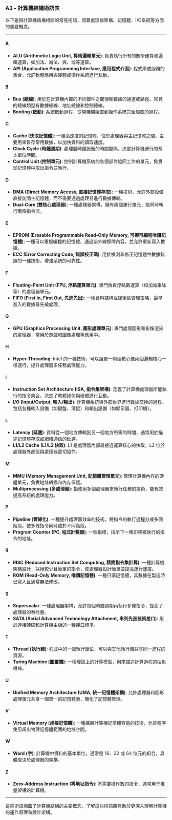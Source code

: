### A3 - 計算機結構術語表

以下是與計算機結構相關的常見術語，涵蓋處理器架構、記憶體、I/O系統等方面的重要概念。

---

#### **A**
- **ALU (Arithmetic Logic Unit, 算術邏輯單元)**: 負責執行所有的數學運算和邏輯運算，如加法、減法、與、或等運算。
- **API (Application Programming Interface, 應用程式介面)**: 程式庫或服務的集合，允許軟體應用與硬體或操作系統進行互動。

#### **B**
- **Bus (總線)**: 用於在計算機內部的不同部件之間傳輸數據的通道或路徑。常見的總線類型有數據總線、地址總線和控制總線。
- **Booting (啟動)**: 系統啟動過程，從開機開始直到操作系統完全加載的過程。

#### **C**
- **Cache (快取記憶體)**: 一種高速度的記憶體，位於處理器與主記憶體之間，主要用來暫存常用數據，以加快資料的讀取速度。
- **Clock Cycle (時鐘週期)**: 處理器時鐘脈衝的時間間隔，決定計算機運行的基本單位時間。
- **Control Unit (控制單元)**: 控制計算機系統的各個部件協同工作的單元，負責從記憶體中取出指令並執行。

#### **D**
- **DMA (Direct Memory Access, 直接記憶體存取)**: 一種技術，允許外部設備直接訪問主記憶體，而不需要通過處理器進行數據傳輸。
- **Dual-Core (雙核心處理器)**: 一種處理器架構，擁有兩個運行單元，能同時執行兩條指令流。

#### **E**
- **EPROM (Erasable Programmable Read-Only Memory, 可擦可編程唯讀記憶體)**: 一種可以重複編程的記憶體，通過紫外線擦除內容，並允許重新寫入數據。
- **ECC (Error Correcting Code, 錯誤校正碼)**: 用於檢測和修正記憶體中數據錯誤的一種技術，增強系統的可靠性。

#### **F**
- **Floating-Point Unit (FPU, 浮點運算單元)**: 專門負責浮點數運算（如加減乘除等）的處理器單元。
- **FIFO (First In, First Out, 先進先出)**: 一種資料結構或緩衝區管理策略，最早進入的數據最先被處理。

#### **G**
- **GPU (Graphics Processing Unit, 圖形處理單元)**: 專門處理圖形和影像渲染的處理器，常用於遊戲和圖像處理等應用中。

#### **H**
- **Hyper-Threading**: Intel 的一種技術，可以讓單一物理核心像兩個邏輯核心一樣運行，提升處理器多任務處理能力。

#### **I**
- **Instruction Set Architecture (ISA, 指令集架構)**: 定義了計算機處理器所能執行的指令集合，決定了軟體如何與硬體進行互動。
- **I/O (Input/Output, 輸入/輸出)**: 計算機系統與外部世界進行數據交換的過程。包括各種輸入設備（如鍵盤、滑鼠）和輸出設備（如顯示器、打印機）。

#### **L**
- **Latency (延遲)**: 資料從一個地方傳輸到另一個地方所需的時間，通常用於描述記憶體存取或網絡通信的延遲。
- **L1/L2 Cache (L1/L2 快取)**: L1 是處理器內部最接近運算核心的快取，L2 位於處理器外部但與處理器密切協作。

#### **M**
- **MMU (Memory Management Unit, 記憶體管理單元)**: 管理計算機內存的硬體單元，負責地址轉換和內存保護。
- **Multiprocessing (多處理器)**: 指使用多個處理器來執行任務的技術，能有效提高系統的處理能力。

#### **P**
- **Pipeline (管線化)**: 一種提升處理器效率的技術，將指令的執行過程分成多個階段，使多條指令同時處於不同階段。
- **Program Counter (PC, 程式計數器)**: 一個指標，指示下一條即將被執行的指令的地址。

#### **R**
- **RISC (Reduced Instruction Set Computing, 精簡指令集計算)**: 一種計算機架構設計，採用較少且簡單的指令，使處理器設計簡單並提高運行速度。
- **ROM (Read-Only Memory, 唯讀記憶體)**: 一種只讀記憶體，其數據在製造時已寫入且通常無法修改。

#### **S**
- **Superscalar**: 一種處理器架構，允許每個時鐘週期內執行多條指令，提高了處理器的吞吐量。
- **SATA (Serial Advanced Technology Attachment, 串列先進技術接口)**: 用於連接硬碟和計算機主板的一種接口標準。

#### **T**
- **Thread (執行緒)**: 程式中的一個執行單位，可以與其他執行緒共享同一進程的資源。
- **Turing Machine (圖靈機)**: 一種理論上的計算模型，用來描述計算過程的抽象機械。

#### **U**
- **Unified Memory Architecture (UMA, 統一記憶體架構)**: 允許處理器和圖形處理單元共享一個單一的記憶體池，簡化了記憶體管理。

#### **V**
- **Virtual Memory (虛擬記憶體)**: 一種擴展計算機記憶體容量的技術，允許程序使用超出物理記憶體範圍的地址空間。

#### **W**
- **Word (字)**: 計算機中資料的基本單位，通常是 16、32 或 64 位元的組合，具體取決於處理器的架構。

#### **Z**
- **Zero-Address Instruction (零地址指令)**: 不需要操作數的指令，通常用于堆疊架構的計算機。

---

這些術語涵蓋了計算機結構的主要概念，了解這些術語將有助於更深入理解計算機的運作原理和設計架構。